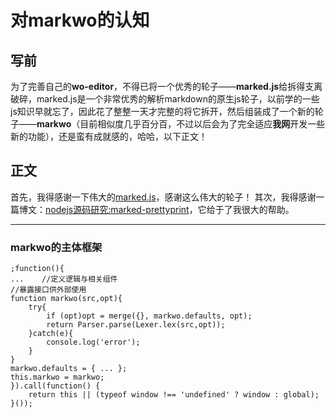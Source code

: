 # 对markwo的认知
## 写前
为了完善自己的**wo-editor**，不得已将一个优秀的轮子——**marked.js**给拆得支离破碎，marked.js是一个非常优秀的解析markdown的原生js轮子，以前学的一些js知识早就忘了，因此花了整整一天才完整的将它拆开，然后组装成了一个新的轮子——**markwo**（目前相似度几乎百分百，不过以后会为了完全适应**我网**开发一些新的功能），还是蛮有成就感的，哈哈，以下正文！
## 正文
首先，我得感谢一下伟大的[marked.js](https://github.com/chjj/marked)，感谢这么伟大的轮子！
其次，我得感谢一篇博文：[nodejs源码研究:marked-prettyprint](http://blog.alonestar.org/2014/02/559/)，它给于了我很大的帮助。
___
### markwo的主体框架
    ;function(){
    ...    //定义逻辑与相关组件
    //暴露接口供外部使用
    function markwo(src,opt){
        try{
    	    if (opt)opt = merge({}, markwo.defaults, opt);
    	    return Parser.parse(Lexer.lex(src,opt));
    	}catch(e){
    	    console.log('error');
    	}
    }
    markwo.defaults = { ... };
    this.markwo = markwo;
    }).call(function() {
        return this || (typeof window !== 'undefined' ? window : global);
    }());






